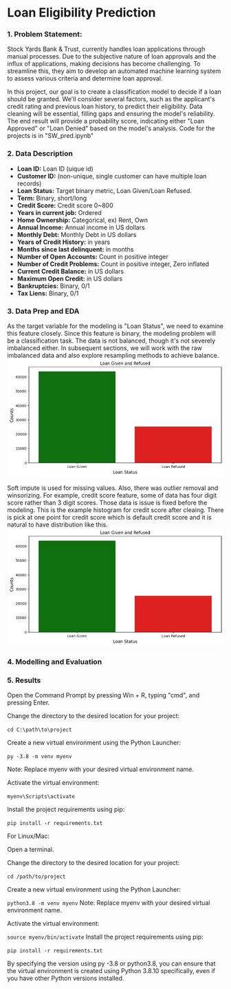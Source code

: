 # Loan Eligibility Prediction






### 1. Problem Statement:

Stock Yards Bank & Trust, currently handles loan applications through manual processes. Due to the subjective nature of loan approvals and the influx of applications, making decisions has become challenging. To streamline this, they aim to develop an automated machine learning system to assess various criteria and determine loan approval.

In this project, our goal is to create a classification model to decide if a loan should be granted. We'll consider several factors, such as the applicant's credit rating and previous loan history, to predict their eligibility. Data cleaning will be essential, filling gaps and ensuring the model's reliability. The end result will provide a probability score, indicating either "Loan Approved" or "Loan Denied" based on the model's analysis. Code for the projects is in "SW_pred.ipynb"





### 2. Data Description
- **Loan ID:** Loan ID (uique id)
- **Customer ID:** (non-unique, single customer can have multiple loan records)
- **Loan Status:** Target binary metric, Loan Given/Loan Refused.
- **Term:** Binary, short/long
- **Credit Score:** Credit score 0~800
- **Years in current job:** Ordered
- **Home Ownership:** Categorical, ex) Rent, Own
- **Annual Income:** Annual income in US dollars
- **Monthly Debt:** Monthly Debt in US dollars
- **Years of Credit History:** in years
- **Months since last delinquent:** in months
- **Number of Open Accounts:** Count in positive integer
- **Number of Credit Problems:** Count in positive integer, Zero inflated
- **Current Credit Balance:** in US dollars
- **Maximum Open Credit:** in US dollars
- **Bankruptcies:** Binary, 0/1
- **Tax Liens:** Binary, 0/1

### 3. Data Prep and EDA
As the target variable for the modeling is "Loan Status", we need to examine this feature closely. Since this feature is binary, the modeling problem will be a classification task. The data is not balanced, though it's not severely imbalanced either. In subsequent sections, we will work with the raw imbalanced data and also explore resampling methods to achieve balance.
![Alternative text describing the image](loan_given.png)

Soft impute is used for missing values. Also, there was outlier removal and winsorizing.
For example, credit score feature, some of data has four digit score rather than 3 digit scores.
Those data is issue is fixed before the modeling. This is the example histogram for credit score after cleaing.
There is pick at one point for credit score which is default credit score and it is natural to have distribution like this.
![Alternative text describing the image](loan_given.png)

### 4. Modelling and Evaluation

### 5. Results
Open the Command Prompt by pressing Win + R, typing "cmd", and pressing Enter.

Change the directory to the desired location for your project:

`cd C:\path\to\project`

Create a new virtual environment using the Python Launcher:

`py -3.8 -m venv myenv`

Note: Replace myenv with your desired virtual environment name.

Activate the virtual environment:

`myenv\Scripts\activate`

Install the project requirements using pip:

`pip install -r requirements.txt`


For Linux/Mac:

Open a terminal.

Change the directory to the desired location for your project:

`cd /path/to/project`

Create a new virtual environment using the Python Launcher:

`python3.8 -m venv myenv`
Note: Replace myenv with your desired virtual environment name.

Activate the virtual environment:

`source myenv/bin/activate`
Install the project requirements using pip:

`pip install -r requirements.txt`


By specifying the version using py -3.8 or python3.8, you can ensure that the virtual environment is created using Python 3.8.10 specifically, even if you have other Python versions installed.



